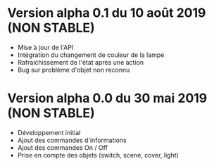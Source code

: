 # Version alpha 0.1 du 10 août 2019 (NON STABLE)

- Mise à jour de l'API
- Intégration du changement de couleur de la lampe
- Rafraichissement de l'état après une action
- Bug sur problème d'objet non reconnu


# Version alpha 0.0 du 30 mai 2019 (NON STABLE)

- Développement initial
- Ajout des commandes d'informations
- Ajout des commandes On / Off
- Prise en compte des objets (switch, scene, cover, light)
